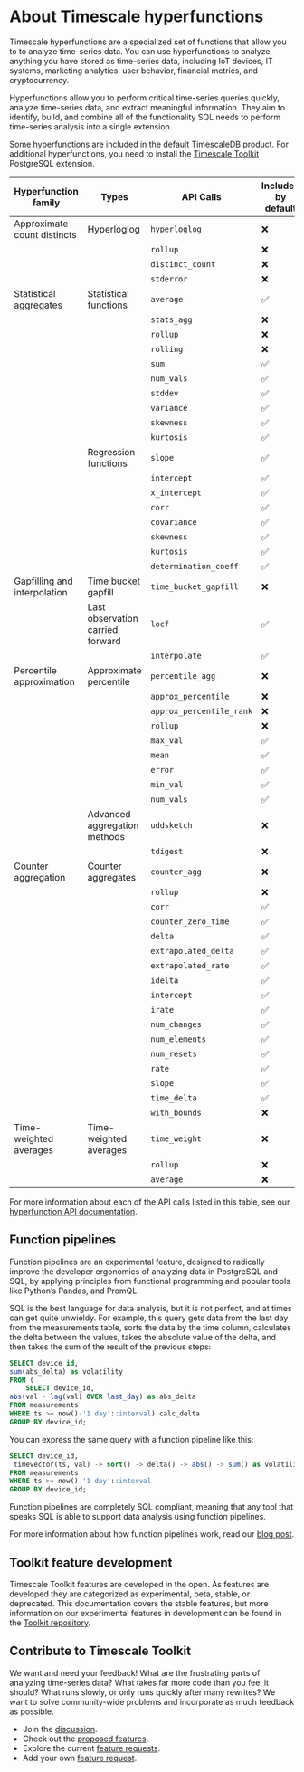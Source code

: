 # About Timescale hyperfunctions
Timescale hyperfunctions are a specialized set of functions that allow you to to
analyze time-series data. You can use hyperfunctions to analyze anything you
have stored as time-series data, including IoT devices, IT systems, marketing
analytics, user behavior, financial metrics, and cryptocurrency.

Hyperfunctions allow you to perform critical time-series queries quickly,
analyze time-series data, and extract meaningful information. They aim to
identify, build, and combine all of the functionality SQL needs to perform
time-series analysis into a single extension.

Some hyperfunctions are included in the default TimescaleDB product. For
additional hyperfunctions, you need to install the
[Timescale Toolkit][install-toolkit] PostgreSQL extension.

|Hyperfunction family|Types|API Calls|Included by default|Toolkit required|
|-|-|-|-|-|
|Approximate count distincts|Hyperloglog|`hyperloglog`|❌|✅|
|||`rollup`|❌|✅|
|||`distinct_count`|❌|✅|
|||`stderror`|❌|✅|
|Statistical aggregates|Statistical functions|`average`|✅|❌|
|||`stats_agg`|❌|✅|
|||`rollup`|❌|✅|
|||`rolling`|❌|✅|
|||`sum`|✅|❌|
|||`num_vals`|✅|❌|
|||`stddev`|✅|❌|
|||`variance`|✅|❌|
|||`skewness`|✅|❌|
|||`kurtosis`|✅|❌|
||Regression functions|`slope`|✅|❌|
|||`intercept`|✅|❌|
|||`x_intercept`|✅|❌|
|||`corr`|✅|❌|
|||`covariance`|✅|❌|
|||`skewness`|✅|❌|
|||`kurtosis`|✅|❌|
|||`determination_coeff`|✅|❌|
|Gapfilling and interpolation|Time bucket gapfill|`time_bucket_gapfill`|❌|✅|
||Last observation carried forward|`locf`|✅|❌|
|||`interpolate`|✅|❌|
|Percentile approximation|Approximate percentile|`percentile_agg`|❌|✅|
|||`approx_percentile`|❌|✅|
|||`approx_percentile_rank`|❌|✅|
|||`rollup`|❌|✅|
|||`max_val`|✅|❌|
|||`mean`|✅|❌|
|||`error`|✅|❌|
|||`min_val`|✅|❌|
|||`num_vals`|✅|❌|
||Advanced aggregation methods|`uddsketch`|❌|✅|
|||`tdigest`|❌|✅|
|Counter aggregation|Counter aggregates|`counter_agg`|❌|✅|
|||`rollup`|❌|✅|
|||`corr`|✅|❌|
|||`counter_zero_time`|✅|❌|
|||`delta`|✅|❌|
|||`extrapolated_delta`|✅|❌|
|||`extrapolated_rate`|✅|❌|
|||`idelta`|✅|❌|
|||`intercept`|✅|❌|
|||`irate`|✅|❌|
|||`num_changes`|✅|❌|
|||`num_elements`|✅|❌|
|||`num_resets`|✅|❌|
|||`rate`|✅|❌|
|||`slope`|✅|❌|
|||`time_delta`|✅|❌|
|||`with_bounds`|❌|✅|
|Time-weighted averages|Time-weighted averages|`time_weight`|❌|✅|
|||`rollup`|❌|✅|
|||`average`|❌|✅|

For more information about each of the API calls listed in this table, see our [hyperfunction API documentation][api-hyperfunctions].

## Function pipelines
Function pipelines are an experimental feature, designed to radically improve
the developer ergonomics of analyzing data in PostgreSQL and SQL, by applying
principles from functional programming and popular tools like Python’s Pandas,
and PromQL.

SQL is the best language for data analysis, but it is not perfect, and at times
can get quite unwieldy. For example, this query gets data from the last day from
the measurements table, sorts the data by the time column, calculates the delta
between the values, takes the absolute value of the delta, and then takes the
sum of the result of the previous steps:
```SQL
SELECT device id,
sum(abs_delta) as volatility
FROM (
	SELECT device_id,
abs(val - lag(val) OVER last_day) as abs_delta
FROM measurements
WHERE ts >= now()-'1 day'::interval) calc_delta
GROUP BY device_id;
```

You can express the same query with a function pipeline like this:
```SQL
SELECT device_id,
 timevector(ts, val) -> sort() -> delta() -> abs() -> sum() as volatility
FROM measurements
WHERE ts >= now()-'1 day'::interval
GROUP BY device_id;
```

Function pipelines are completely SQL compliant, meaning that any tool that speaks SQL is able to support data analysis using function pipelines.

For more information about how function pipelines work, read our [blog post][blog-function-pipelines].


## Toolkit feature development
Timescale Toolkit features are developed in the open. As features are developed
they are categorized as experimental, beta, stable, or deprecated. This
documentation covers the stable features, but more information on our
experimental features in development can be found in the [Toolkit
repository][gh-docs].

## Contribute to Timescale Toolkit
We want and need your feedback! What are the frustrating parts of analyzing
time-series data? What takes far more code than you feel it should? What runs
slowly, or only runs quickly after many rewrites? We want to solve
community-wide problems and incorporate as much feedback as possible.

*   Join the [discussion][gh-discussions].
*   Check out the [proposed features][gh-proposed].
*   Explore the current [feature requests][gh-requests].
*   Add your own [feature request][gh-newissue].


[install-toolkit]: /how-to-guides/hyperfunctions/install-toolkit
[api-hyperfunctions]: /api/:currentVersion:/hyperfunctions
[gh-docs]: https://github.com/timescale/timescale-analytics/tree/main/docs
[blog-function-pipelines]: https://blog.timescale.com/blog/FIXME
[gh-discussions]: https://github.com/timescale/timescale-analytics/discussions
[gh-proposed]: https://github.com/timescale/timescale-analytics/labels/proposed-feature
[gh-requests]: https://github.com/timescale/timescale-analytics/labels/feature-request
[gh-newissue]: https://github.com/timescale/timescale-analytics/issues/new?assignees=&labels=feature-request&template=feature-request.md&title=
